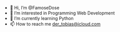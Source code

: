 - 👋 Hi, I’m @FamoseDose
- 👀 I’m interested in Programming Web Development
- 🌱 I’m currently learning Python
- 📫 How to reach me der_tobias@icloud.com
